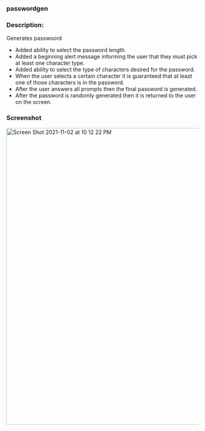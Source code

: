 ### passwordgen

### Description:

Generates passwoord

* Added ability to select the password length.
* Added a beginning alert message informing the user that they must pick at least one character type.
* Added ability to select the type of characters desired for the password.
* When the user selects a certain character it is guaranteed that at least one of those characters is in the password.
* After the user answers all prompts then the final password is generated.
* After the password is randomly generated then it is returned to the user on the screen.

### Screenshot

<img width="776" alt="Screen Shot 2021-11-02 at 10 12 22 PM" src="https://user-images.githubusercontent.com/84401029/140001207-57119d59-d73f-42b4-ba29-63b7b0b5a906.png">
